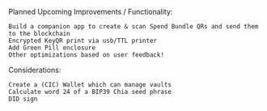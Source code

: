 Planned Upcoming Improvements / Functionality:

    Build a companion app to create & scan Spend Bundle QRs and send them to the blockchain
    Encrypted KeyQR print via usb/TTL printer
    Add Green Pill enclosure
    Other optimizations based on user feedback!

Considerations:

    Create a (CIC) Wallet which can manage vaults
    Calculate word 24 of a BIP39 Chia seed phrase
    DID sign

